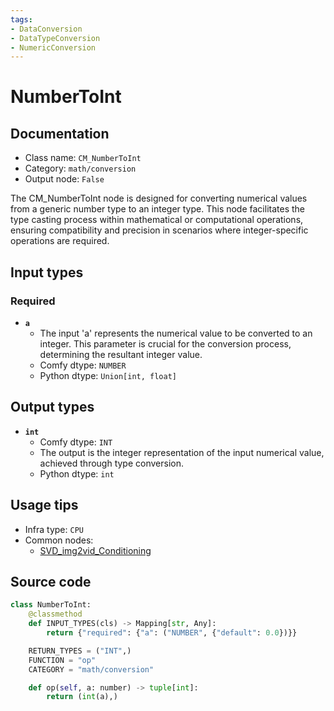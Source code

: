 ```yaml
---
tags:
- DataConversion
- DataTypeConversion
- NumericConversion
---
```


# NumberToInt
## Documentation
- Class name: `CM_NumberToInt`
- Category: `math/conversion`
- Output node: `False`

The CM_NumberToInt node is designed for converting numerical values from a generic number type to an integer type. This node facilitates the type casting process within mathematical or computational operations, ensuring compatibility and precision in scenarios where integer-specific operations are required.
## Input types
### Required
- **`a`**
    - The input 'a' represents the numerical value to be converted to an integer. This parameter is crucial for the conversion process, determining the resultant integer value.
    - Comfy dtype: `NUMBER`
    - Python dtype: `Union[int, float]`
## Output types
- **`int`**
    - Comfy dtype: `INT`
    - The output is the integer representation of the input numerical value, achieved through type conversion.
    - Python dtype: `int`
## Usage tips
- Infra type: `CPU`
- Common nodes:
    - [SVD_img2vid_Conditioning](../../Comfy/Nodes/SVD_img2vid_Conditioning.md)



## Source code
```python
class NumberToInt:
    @classmethod
    def INPUT_TYPES(cls) -> Mapping[str, Any]:
        return {"required": {"a": ("NUMBER", {"default": 0.0})}}

    RETURN_TYPES = ("INT",)
    FUNCTION = "op"
    CATEGORY = "math/conversion"

    def op(self, a: number) -> tuple[int]:
        return (int(a),)

```
